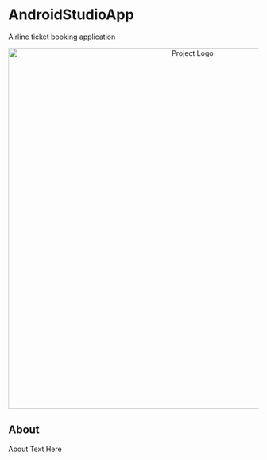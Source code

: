 # AndroidStudioApp
Airline ticket booking application

<p align="center">
      <img src=https://i.ibb.co/0q1WNFm/fly.jpg" alt="Project Logo" width="726">
</p>

## About

About Text Here
